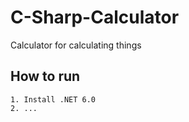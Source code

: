 # C-Sharp-Calculator

Calculator for calculating things

## How to run

```
1. Install .NET 6.0
2. ...
```

